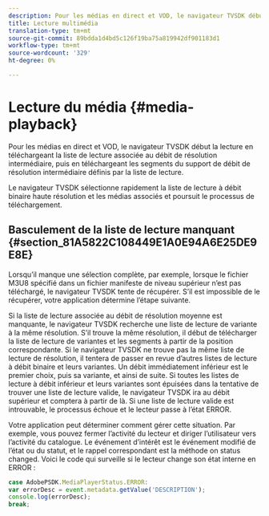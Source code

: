 ```yaml
---
description: Pour les médias en direct et VOD, le navigateur TVSDK début la lecture en téléchargeant la liste de lecture associée au débit de résolution intermédiaire, puis en téléchargeant les segments du support de débit de résolution intermédiaire définis par la liste de lecture.
title: Lecture multimédia
translation-type: tm+mt
source-git-commit: 89bdda1d4bd5c126f19ba75a819942df901183d1
workflow-type: tm+mt
source-wordcount: '329'
ht-degree: 0%

---
```



# Lecture du média {#media-playback}

Pour les médias en direct et VOD, le navigateur TVSDK début la lecture en téléchargeant la liste de lecture associée au débit de résolution intermédiaire, puis en téléchargeant les segments du support de débit de résolution intermédiaire définis par la liste de lecture.

Le navigateur TVSDK sélectionne rapidement la liste de lecture à débit binaire haute résolution et les médias associés et poursuit le processus de téléchargement.

## Basculement de la liste de lecture manquant {#section_81A5822C108449E1A0E94A6E25DE9E8E}

Lorsqu’il manque une sélection complète, par exemple, lorsque le fichier M3U8 spécifié dans un fichier manifeste de niveau supérieur n’est pas téléchargé, le navigateur TVSDK tente de récupérer. S’il est impossible de le récupérer, votre application détermine l’étape suivante.

Si la liste de lecture associée au débit de résolution moyenne est manquante, le navigateur TVSDK recherche une liste de lecture de variante à la même résolution. S’il trouve la même résolution, il début de télécharger la liste de lecture de variantes et les segments à partir de la position correspondante. Si le navigateur TVSDK ne trouve pas la même liste de lecture de résolution, il tentera de passer en revue d’autres listes de lecture à débit binaire et leurs variantes. Un débit immédiatement inférieur est le premier choix, puis sa variante, et ainsi de suite. Si toutes les listes de lecture à débit inférieur et leurs variantes sont épuisées dans la tentative de trouver une liste de lecture valide, le navigateur TVSDK ira au débit supérieur et comptera à partir de là. Si une liste de lecture valide est introuvable, le processus échoue et le lecteur passe à l’état ERROR.

Votre application peut déterminer comment gérer cette situation. Par exemple, vous pouvez fermer l’activité du lecteur et diriger l’utilisateur vers l’activité du catalogue. Le événement d’intérêt est le événement modifié de l’état ou du statut, et le rappel correspondant est la méthode on status changed. Voici le code qui surveille si le lecteur change son état interne en ERROR :

```js
case AdobePSDK.MediaPlayerStatus.ERROR:  
var errorDesc = event.metadata.getValue('DESCRIPTION'); 
console.log(errorDesc); 
break; 
```
